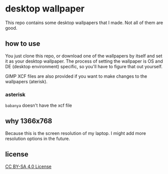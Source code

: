 
# desktop wallpaper

This repo contains some desktop wallpapers that I made. Not all of them are good.

## how to use

You just clone this repo, or download one of the wallpapers by itself and set it as your desktop wallpaper. The process of setting the wallpaper is OS and DE (desktop environment) specific, so you'll have to figure that out yourself.

GIMP XCF files are also provided if you want to make changes to the wallpapers (aterisk).

### asterisk

`babanya` doesn't have the xcf file

## why 1366x768

Because this is the screen resolution of my laptop. I might add more resolution options in the future.

## license

[CC BY-SA 4.0 License](http://creativecommons.org/licenses/by-sa/4.0/?ref=chooser-v1)

